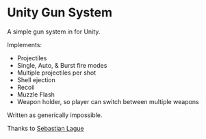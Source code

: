 # Unity Gun System

A simple gun system in for Unity.

Implements:
- Projectiles
- Single, Auto, & Burst fire modes
- Multiple projectiles per shot
- Shell ejection
- Recoil
- Muzzle Flash
- Weapon holder, so player can switch between multiple weapons

Written as generically impossible.





Thanks to [Sebastian Lague](https://www.youtube.com/channel/UCmtyQOKKmrMVaKuRXz02jbQ)
